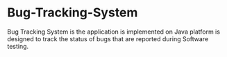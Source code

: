 # Bug-Tracking-System
Bug Tracking System is the application is implemented on Java platform is designed to track the status of bugs that are reported during Software testing.
